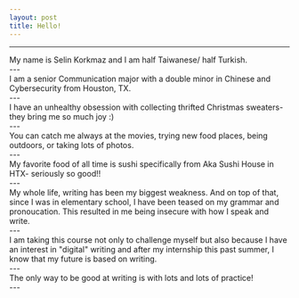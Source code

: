 ```yaml
---
layout: post
title: Hello! 
---
```


---
<div class="text-purple mb-2">
  My name is Selin Korkmaz and I am half Taiwanese/ half Turkish.
</div>
---
<div class="text-blue mb-2">
  I am a senior Communication major with a double minor in Chinese and Cybersecurity from Houston, TX. 
</div>
---
<div class="text-red mb-2">
  I have an unhealthy obsession with collecting thrifted Christmas sweaters- they bring me so much joy :) 
</div>
---
<div class="text-green mb-2">
  You can catch me always at the movies, trying new food places, being outdoors, or taking lots of photos. 
</div> 
---
<div class="text-purple mb-2">
  My favorite food of all time is sushi specifically from Aka Sushi House in HTX- seriously so good!!
</div> 
---
<div class="text-blue mb-2">
  My whole life, writing has been my biggest weakness. And on top of that, since I was in elementary 
  school, I have been teased on my grammar and pronoucation. This resulted in me being insecure with 
  how I speak and write.
</div> 
---
<div class="text-red mb-2">
  I am taking this course not only to challenge myself but also because I have an interest in "digital"
  writing and after my internship this past summer, I know that my future is based on writing.
</div> 
---
<div class="text-green- mb-2">
The only way to be good at writing is with lots and lots of practice!
</div> 
---
